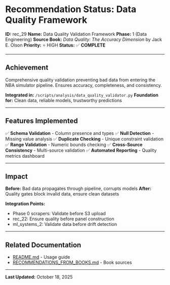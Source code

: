 # Recommendation Status: Data Quality Framework

**ID:** rec_29
**Name:** Data Quality Validation Framework
**Phase:** 1 (Data Engineering)
**Source Book:** *Data Quality: The Accuracy Dimension* by Jack E. Olson
**Priority:** ⭐ HIGH
**Status:** ✅ **COMPLETE**

---

## Achievement

Comprehensive quality validation preventing bad data from entering the NBA simulator pipeline. Ensures accuracy, completeness, and consistency.

**Integrated in:** `/scripts/analysis/data_quality_validator.py`
**Foundation for:** Clean data, reliable models, trustworthy predictions

---

## Features Implemented

✅ **Schema Validation** - Column presence and types
✅ **Null Detection** - Missing value analysis
✅ **Duplicate Checking** - Unique constraint validation
✅ **Range Validation** - Numeric bounds checking
✅ **Cross-Source Consistency** - Multi-source validation
✅ **Automated Reporting** - Quality metrics dashboard

---

## Impact

**Before:** Bad data propagates through pipeline, corrupts models
**After:** Quality gates block invalid data, ensure clean datasets

**Integration Points:**
- Phase 0 scrapers: Validate before S3 upload
- rec_22: Ensure quality before panel construction
- ml_systems_2: Validate data before drift detection

---

## Related Documentation

- [README.md](README.md) - Usage guide
- [RECOMMENDATIONS_FROM_BOOKS.md](RECOMMENDATIONS_FROM_BOOKS.md) - Book sources

---

**Last Updated:** October 18, 2025
